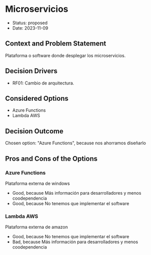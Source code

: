 # Microservicios

* Status: proposed
* Date: 2023-11-09

## Context and Problem Statement

Plataforma o software donde desplegar los microservicios.

## Decision Drivers

* RF01: Cambio de arquitectura.

## Considered Options

* Azure Functions
* Lambda AWS

## Decision Outcome

Chosen option: "Azure Functions", because nos ahorramos diseñarlo

## Pros and Cons of the Options

### Azure Functions

Plataforma externa de windows

* Good, because Más información para desarrolladores y menos coodependencia
* Good, because No tenemos que implementar el software

### Lambda AWS

Plataforma externa de amazon

* Good, because No tenemos que implementar el software
* Bad, because Más información para desarrolladores y menos coodependencia
